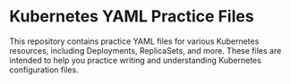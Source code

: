 # Kubernetes YAML Practice Files

This repository contains practice YAML files for various Kubernetes resources, including Deployments, ReplicaSets, and more. These files are intended to help you practice writing and understanding Kubernetes configuration files.


